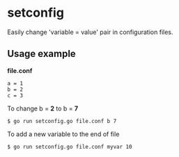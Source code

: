 # setconfig
Easily change 'variable = value' pair in configuration files.

## Usage example

**file.conf**
```
a = 1
b = 2
c = 3
```

To change b = **2** to b = **7**
```
$ go run setconfig.go file.conf b 7
```

To add a new variable to the end of file
```
$ go run setconfig.go file.conf myvar 10
```
